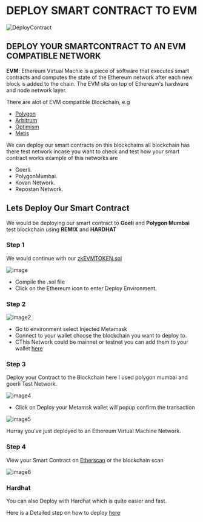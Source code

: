# DEPLOY SMART CONTRACT TO EVM

![DeployContract](https://media1.tenor.com/images/5bbc2738509bdba212b37e3ca7bb9f66/tenor.gif?itemid=27607736)

## DEPLOY YOUR SMARTCONTRACT TO AN EVM COMPATIBLE NETWORK

**EVM**: Ethereum Virtual Machie is a piece of software that executes smart contracts and computes the state of the Ethereum network after each new block is added to the chain. The EVM sits on top of Ethereum's hardware and node network layer.

There are alot of EVM compatible Blockchain, e.g
- [Polygon](https://twitter.com/0xPolygon)
- [Arbitrum](https://twitter.com/arbitrum)
- [Optimism](https://twitter.com/arbitrum)
- [Metis](https://twitter.com/MetisDAO)

We can deploy our smart contracts on this blockchains all blockchain has there test network incase you want to check and test how your smart contract works
example of this networks are
- Goerli. 
- PolygonMumbai.
- Kovan Network.
- Repostan Network.

## Lets Deploy Our Smart Contract 
We would be deploying our smart contract to **Goeli** and **Polygon Mumbai** test blockchain using **REMIX** and **HARDHAT**

### Step 1
We would continue with our [zkEVMTOKEN.sol](https://github.com/BernardOnuh/100DaysOfSolidity/blob/main/14.TestContract/zkEVMToken.sol)

![image](https://media1.tenor.com/images/0a538b3b70163f08b96b39d7b08dcd71/tenor.gif?itemid=27607850)

- Compile the .sol file
- Click on the Ethereum icon to enter Deploy Environment.

### Step 2

![image2](https://media1.tenor.com/images/a6c7abd8a22bd01992f91019f7321f4b/tenor.gif?itemid=27607854)

- Go to environment select Injected Metamask
- Connect to your wallet choose the blockchain you want to deploy to.
- CThis Network could be mainnet or testnet you can add them to your wallet [here](chainlist.org) 

### Step 3

Deploy your Contract to the Blockchain here I used polygon mumbai and goerli Test Network.

![image4](https://media1.tenor.com/images/e3aa088d887ce96ad1662eb3a1f9a3f6/tenor.gif?itemid=27607887)

- Click on Deploy your Metamsk wallet will popup confirm the transaction

![image5](https://media1.tenor.com/images/b1b3fc18fb120d3cf6656b12d29bd8f3/tenor.gif?itemid=27607885)

Hurray you've just deployed to an Ethereum Virtual Machine Network.

### Step 4 

View your Smart Contract on [Etherscan](https://goerli.etherscan.io/address/0x5d88632b4e6c7e2f53a82d959b4343510c89736a) or the blockchain scan

![image6](https://media1.tenor.com/images/3d2655e0bffc296bb511466d4fc05f1b/tenor.gif?itemid=27607886)

### Hardhat

You can also Deploy with Hardhat which is quite easier and fast.

Here is a Detailed step on how to deploy [here](https://hardhat.org/tutorial/deploying-to-a-live-network)